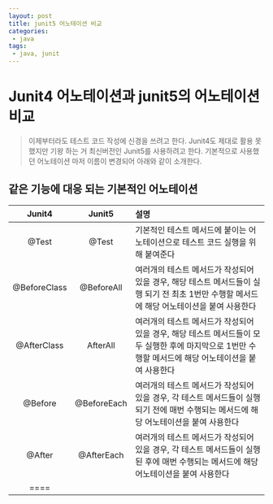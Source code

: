 ```yaml
---
layout: post
title: junit5 어노테이션 비교
categories:
 - java
tags:
 - java, junit
---
```


# Junit4 어노테이션과 junit5의 어노테이션 비교
> 이제부터라도 테스트 코드 작성에 신경을 쓰려고 한다. Junit4도 제대로 활용 못했지만 기왕 하는 거 최신버전인 Junit5를 사용하려고 한다. 기본적으로 사용했던 어노테이션 마저 이름이 변경되어 아래와 같이 소개한다.

<!-- more -->

## 같은 기능에 대응 되는 기본적인 어노테이션

| Junit4 | Junit5 | 설명 |
|:----:|:----:|:---|
| @Test | @Test | 기본적인 테스트 메서드에 붙이는 어노테이션으로 테스트 코드 실행을 위해 붙여준다 |
| @BeforeClass | @BeforeAll | 여러개의 테스트 메서드가 작성되어있을 경우, 해당 테스트 메서드들이 실행 되기 전 최초 1번만 수행할 메서드에 해당 어노테이션을 붙여 사용한다 |
| @AfterClass | AfterAll | 여러개의 테스트 메서드가 작성되어있을 경우, 해당 테스트 메서드들이 모두 실행한 후에 마지막으로 1번만 수행할 메서드에 해당 어노테이션을 붙여 사용한다 |
| @Before | @BeforeEach | 여러개의 테스트 메서드가 작성되어있을 경우, 각 테스트 메서드들이 실행되기 전에 매번 수행되는 메서드에 해당 어노테이션을 붙여 사용한다 |
| @After | @AfterEach | 여러개의 테스트 메서드가 작성되어있을 경우, 각 테스트 메서드들이 실행된 후에 매번 수행되는 메서드에 해당 어노테이션을 붙여 사용한다 |
|====
